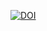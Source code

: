 <a href="https://zenodo.org/badge/latestdoi/107331982"><img src="https://zenodo.org/badge/107331982.svg" alt="DOI"></a>
